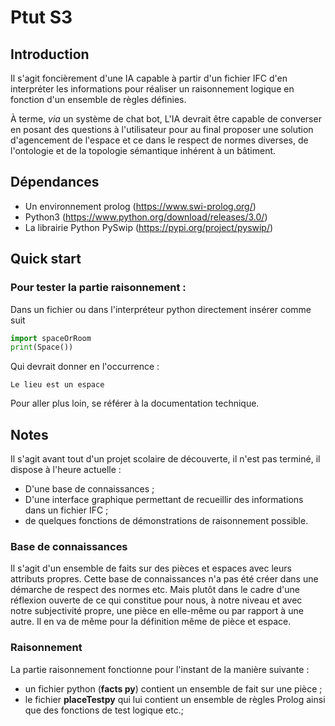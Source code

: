 # Ptut S3

## Introduction

Il s'agit foncièrement d'une IA capable à partir d'un fichier IFC d'en interpréter les informations pour réaliser un raisonnement logique en fonction d'un ensemble de règles définies.

À terme, *via* un système de chat bot, L'IA devrait être capable de converser en posant des questions à l'utilisateur pour au final proposer une solution d'agencement de l'espace et ce dans le respect de normes diverses, de l'ontologie et de la topologie sémantique inhérent à un bâtiment.

## Dépendances

- Un environnement prolog (https://www.swi-prolog.org/)
- Python3 (https://www.python.org/download/releases/3.0/)
- La librairie Python PySwip (https://pypi.org/project/pyswip/)

## Quick start

### Pour tester la partie raisonnement : 

Dans un fichier ou dans l'interpréteur python directement insérer comme suit 

```python
import spaceOrRoom
print(Space()) 
```

Qui devrait donner en l'occurrence : 
```
Le lieu est un espace
```

Pour aller plus loin, se référer à la documentation technique.
## Notes

Il s'agit avant tout d'un projet scolaire de découverte, il n'est pas terminé, il dispose à l'heure actuelle :

- D'une base de connaissances ;
- D'une interface graphique permettant de recueillir des informations dans un fichier IFC ; 
- de quelques fonctions de démonstrations de raisonnement possible.

### Base de connaissances

Il s'agit d'un ensemble de faits sur des pièces et espaces avec leurs attributs propres. Cette base de connaissances n'a pas été créer dans une démarche de respect des normes etc. Mais plutôt dans le cadre d'une réflexion ouverte de ce qui constitue pour nous, à notre niveau et avec notre subjectivité propre, une pièce en elle-même ou par rapport à une autre. Il en va de même pour la définition même de pièce et espace.

### Raisonnement 

La partie raisonnement fonctionne pour l'instant de la manière suivante :

- un fichier python (**facts py**) contient un ensemble de fait sur une pièce ;
- le fichier **placeTestpy** qui lui contient un ensemble de règles Prolog ainsi que des fonctions de test logique etc.; 
